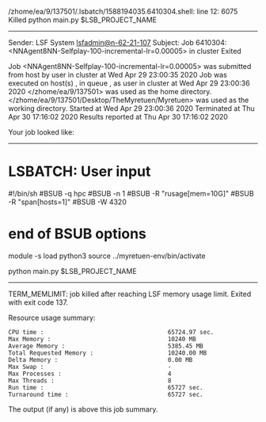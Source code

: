 /zhome/ea/9/137501/.lsbatch/1588194035.6410304.shell: line 12:  6075 Killed                  python main.py $LSB_PROJECT_NAME

------------------------------------------------------------
Sender: LSF System <lsfadmin@n-62-21-107>
Subject: Job 6410304: <NNAgent8NN-Selfplay-100-incremental-lr=0.00005> in cluster <dcc> Exited

Job <NNAgent8NN-Selfplay-100-incremental-lr=0.00005> was submitted from host <n-62-30-6> by user <s183914> in cluster <dcc> at Wed Apr 29 23:00:35 2020
Job was executed on host(s) <n-62-21-107>, in queue <hpc>, as user <s183914> in cluster <dcc> at Wed Apr 29 23:00:36 2020
</zhome/ea/9/137501> was used as the home directory.
</zhome/ea/9/137501/Desktop/TheMyretuen/Myretuen> was used as the working directory.
Started at Wed Apr 29 23:00:36 2020
Terminated at Thu Apr 30 17:16:02 2020
Results reported at Thu Apr 30 17:16:02 2020

Your job looked like:

------------------------------------------------------------
# LSBATCH: User input
#!/bin/sh
#BSUB -q hpc
#BSUB -n 1
#BSUB -R "rusage[mem=10G]"
#BSUB -R "span[hosts=1]"
#BSUB -W 4320
# end of BSUB options

module -s load python3
source ../myretuen-env/bin/activate

python main.py $LSB_PROJECT_NAME


------------------------------------------------------------

TERM_MEMLIMIT: job killed after reaching LSF memory usage limit.
Exited with exit code 137.

Resource usage summary:

    CPU time :                                   65724.97 sec.
    Max Memory :                                 10240 MB
    Average Memory :                             5385.45 MB
    Total Requested Memory :                     10240.00 MB
    Delta Memory :                               0.00 MB
    Max Swap :                                   -
    Max Processes :                              4
    Max Threads :                                8
    Run time :                                   65727 sec.
    Turnaround time :                            65727 sec.

The output (if any) is above this job summary.

